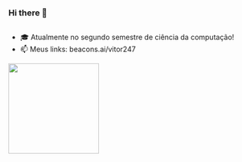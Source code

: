 ### Hi there 👋

##

- 🎓 Atualmente no segundo semestre de ciência da computação!
- 📫 Meus links: beacons.ai/vitor247


<div>
  <a href="https://github.com/vitor247">
  <img height="180em" src="https://github-readme-stats.vercel.app/api?username=vitor247&show_icons=true&theme=dark&include_all_commits=true&count_private=true"/>
</div>
  <!--
    <img height="180em" src="https://github-readme-stats.vercel.app/api/top-langs/?username=vitor247&layout=compact&langs_count=7&theme=dark"/>
-->
